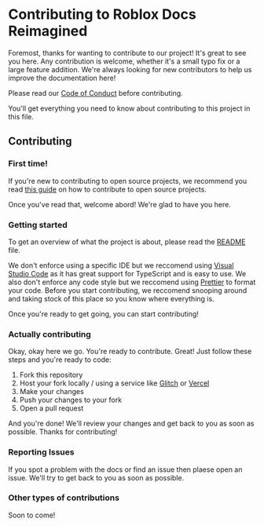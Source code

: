 # Contributing to Roblox Docs Reimagined

Foremost, thanks for wanting to contribute to our project! It's great to see you here. Any contribution is welcome, whether it's a small typo fix or a large feature addition. We're always looking for new contributors to help us improve the documentation here!

Please read our [Code of Conduct](CODE_OF_CONDUCT.md) before contributing.

You'll get everything you need to know about contributing to this project in this file.

## Contributing

### First time!

If you're new to contributing to open source projects, we recommend you read [this guide](https://opensource.guide/how-to-contribute/) on how to contribute to open source projects.

Once you've read that, welcome abord! We're glad to have you here.

### Getting started

To get an overview of what the project is about, please read the [README](README.md) file.

We don't enforce using a specific IDE but we reccomend using [Visual Studio Code](https://code.visualstudio.com/) as it has great support for TypeScript and is easy to use. We also don't enforce any code style but we reccomend using [Prettier](https://prettier.io/) to format your code. Before you start contributing, we reccomend snooping around and taking stock of this place so you know where everything is.

Once you're ready to get going, you can start contributing!

### Actually contributing

Okay, okay here we go. You're ready to contribute. Great! Just follow these steps and you're ready to code:

1. Fork this repository
2. Host your fork locally / using a service like [Glitch](https://glitch.com/) or [Vercel](https://vercel.com/)
3. Make your changes
4. Push your changes to your fork
5. Open a pull request

And you're done! We'll review your changes and get back to you as soon as possible. Thanks for contributing!

### Reporting Issues

If you spot a problem with the docs or find an issue then plaese open an issue. We'll try to get back to you as soon as possible.

### Other types of contributions

Soon to come!